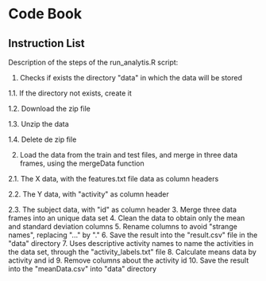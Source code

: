 # Code Book

## Instruction List
Description of the steps of the run_analytis.R script:

1. Checks if exists the directory "data" in which the data will be stored

  1.1. If the directory not exists, create it
  
  1.2. Download the zip file
  
  1.3. Unzip the data
  
  1.4. Delete de zip file
  
2. Load the data from the train and test files, and merge in three data frames, using the mergeData function
  
  2.1. The X data, with the features.txt file data as column headers

  2.2. The Y data, with "activity" as column header

  2.3. The subject data, with "id" as column header
3. Merge three data frames into an unique data set
4. Clean the data to obtain only the mean and standard deviation columns
5. Rename columns to avoid "strange names", replacing "..." by "."
6. Save the result into the "result.csv" file in the "data" directory
7. Uses descriptive activity names to name the activities in the data set, through the "activity_labels.txt" file
8. Calculate means data by activity and id
9. Remove columns about the activity id
10. Save the result into the "meanData.csv" into "data" directory
